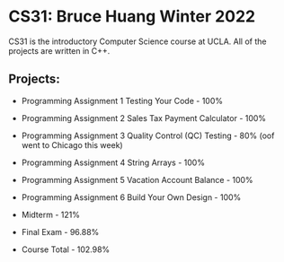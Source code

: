 # CS31: Bruce Huang Winter 2022
CS31 is the introductory Computer Science course at UCLA. All of the projects are written in C++.
## Projects:
* Programming Assignment 1 Testing Your Code - 100%
* Programming Assignment 2 Sales Tax Payment Calculator - 100%
* Programming Assignment 3 Quality Control (QC) Testing - 80% (oof went to Chicago this week)
* Programming Assignment 4 String Arrays - 100%
* Programming Assignment 5 Vacation Account Balance - 100%
* Programming Assignment 6 Build Your Own Design - 100%
* Midterm - 121%
* Final Exam - 96.88%

* Course Total - 102.98%
